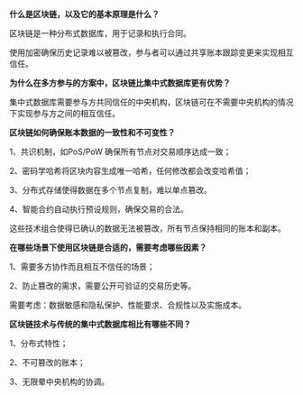 **什么是区块链，以及它的基本原理是什么？**

区块链是一种分布式数据库，用于记录和执行合同。

使用加密确保历史记录难以被篡改，参与者可以通过共享账本跟踪变更来实现相互信任。

**为什么在多方参与的方案中，区块链比集中式数据库更有优势？**

集中式数据库需要参与方共同信任的中央机构，区块链可在不需要中央机构的情况下实现参与方之间的相互信任。

**区块链如何确保账本数据的一致性和不可变性？**

1、共识机制，如PoS/PoW 确保所有节点对交易顺序达成一致；

2、密码学哈希将区块内容生成唯一哈希，任何修改都会改变哈希值；

3、分布式存储使得数据在多个节点复制，难以单点篡改。

4、智能合约自动执行预设规则，确保交易的合法。

这些技术组合使得已确认的数据无法被篡改，所有节点保持相同的账本和副本。

**在哪些场景下使用区块链是合适的，需要考虑哪些因素？**

1、需要多方协作而且相互不信任的场景；

2、防止篡改的需求，需要公开可验证的交易历史等。

需要考虑：数据敏感和隐私保护、性能要求、合规性以及实施成本。

**区块链技术与传统的集中式数据库相比有哪些不同？**

1、分布式特性；

2、不可篡改的账本；

3、无限晕中央机构的协调。
